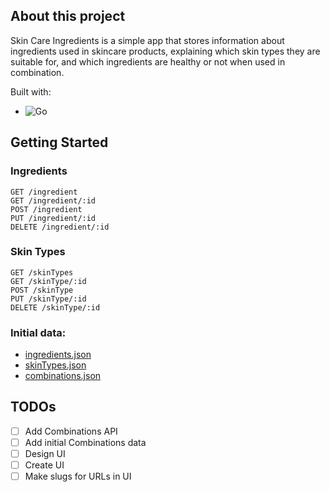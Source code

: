 ## About this project
Skin Care Ingredients is a simple app that stores information about ingredients used in skincare products, explaining which skin types they are suitable for, and which ingredients are healthy or not when used in combination.

Built with:
* ![Go](https://img.shields.io/badge/go-%2300ADD8.svg?style=for-the-badge&logo=go&logoColor=white)

## Getting Started

### Ingredients
	GET /ingredient
	GET /ingredient/:id
	POST /ingredient
	PUT /ingredient/:id
	DELETE /ingredient/:id

### Skin Types
	GET /skinTypes
	GET /skinType/:id
	POST /skinType
	PUT /skinType/:id
	DELETE /skinType/:id

### Initial data:
* <a href="./ingredients.json">ingredients.json</a>
* <a href="./skinTypes.json">skinTypes.json</a>
* <a href="./combinations.json">combinations.json</a>

## TODOs

- [ ] Add Combinations API
- [ ] Add initial Combinations data
- [ ] Design UI
- [ ] Create UI
- [ ] Make slugs for URLs in UI